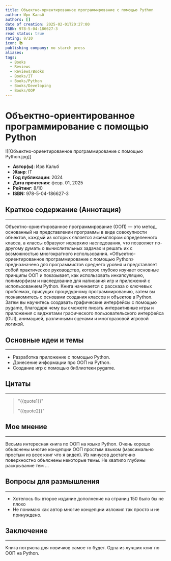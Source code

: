 ```yaml
---
title: Объектно-ориентированное программирование с помощью Python
author: Ирв Кальб
authors: []
date of creation: 2025-02-01T20:27:00
ISBN: 978-5-04-186627-3
read status: true
rating: 8/10
icon: 📚
publishing company: no starch press
aliases: 
tags:
  - Books
  - Reviews
  - Reviews/Books
  - Books/IT
  - Books/Python
  - Books/Developing
  - Books/OOP
---
```

# Объектно-ориентированное программирование с помощью Python

![[Объектно-ориентированное программирование с помощью Python.jpg]]

- **Автор(ы)**: Ирв Кальб
- **Жанр**: IT
- **Год публикации**: 2024
- **Дата прочтения**: февр. 01, 2025
- **Рейтинг**: 8/10
- **ISBN:** 978-5-04-186627-3



## Краткое содержание (Аннотация)
---

Объектно-ориентированное программирование (ООП) — это метод, основанный на представлении программы в виде совокупности объектов, каждый из которых является экземпляром определенного класса, а классы образуют иерархию наследования, что позволяет по-другому думать о вычислительных задачах и решать их с возможностью многократного использования. «Объектно-ориентированное программирование с помощью Python» предназначено для программистов среднего уровня и представляет собой практическое руководство, которое глубоко изучает основные принципы ООП и показывает, как использовать инкапсуляцию, полиморфизм и наследование для написания игр и приложений с использованием Python. Книга начинается с рассказа о ключевых проблемах, присущих процедурному программированию, затем вы познакомитесь с основами создания классов и объектов в Python. Затем вы научитесь создавать графические интерфейсы c помощью pygame, благодаря чему вы сможете писать интерактивные игры и приложения с виджетами графического пользовательского интерфейса (GUI), анимацией, различными сценами и многоразовой игровой логикой.


## Основные идеи и темы
---

- Разработка приложение с помощью Python.
- Донесение информации про ООП на Python.
- Создание игр с помощью библиотеки pygame.



## Цитаты
---

> "{{quote1}}"
> 
> "{{quote2}}"




## Мое мнение
---

Весьма интересная книга по ООП на языке Python. Очень хорошо объяснены многие концепции ООП простым языком (максимально простым из всех книг что я видел). Из минусов достаточно поверхностно объяснены некоторые темы. Не хватило глубины раскрывание тем ...




## Вопросы для размышления
---

- Хотелось бы второе издание дополнение на страниц 150 было бы не плохо
- Не понимаю как автор многие концепции изложил так просто  и не принуждено.



## Заключение
---

Книга потрясна для новичков самое то будет. Одна из лучших книг по ООП на Python.
